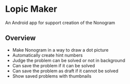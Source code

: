 # Lopic Maker
An Android app for support creation of the Nonogram

## Overview
- Make Nonogram in a way to draw a dot picture
- Automatically create hint numbers
- Judge the problem can be solved or not in background
- Can save the problem if it can be solved
- Can save the problem as draft if it cannot be solved
- Show saved problems with thumbnails
